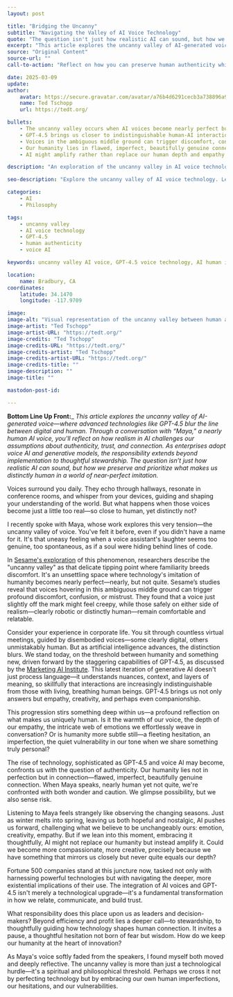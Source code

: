 ```yaml
---
layout: post

title: "Bridging the Uncanny"
subtitle: "Navigating the Valley of AI Voice Technology"
quote: "The question isn't just how realistic AI can sound, but how we preserve and prioritize what makes us distinctly human in a world of near-perfect imitation."
excerpt: "This article explores the uncanny valley of AI-generated voice—where advanced technologies like GPT-4.5 blur the line between digital and human. Through a conversation with 'Maya,' a nearly human AI voice, you'll reflect on how realism in AI challenges our assumptions about authenticity, trust, and connection. As enterprises adopt voice AI and generative models, the responsibility extends beyond implementation to thoughtful stewardship."
source: "Original Content"
source-url: ""
call-to-action: "Reflect on how you can preserve human authenticity while embracing AI advancement"

date: 2025-03-09
update:
author:
    avatar: https://secure.gravatar.com/avatar/a76b4d6291cecb3a738896a971bfb903?s=512&d=mp&r=g
    name: Ted Tschopp
    url: https://tedt.org/

bullets:
    - The uncanny valley occurs when AI voices become nearly perfect but not quite human
    - GPT-4.5 brings us closer to indistinguishable human-AI interactions
    - Voices in the ambiguous middle ground can trigger discomfort, confusion, or mistrust
    - Our humanity lies in flawed, imperfect, beautifully genuine connection
    - AI might amplify rather than replace our human depth and empathy

description: "An exploration of the uncanny valley in AI voice technology, examining how nearly human AI voices challenge our understanding of authenticity and what makes us uniquely human in an age of advanced artificial intelligence."

seo-description: "Explore the uncanny valley of AI voice technology. Learn how nearly human AI voices challenge authenticity and what preserves our unique humanity."

categories: 
    - AI
    - Philosophy

tags: 
    - uncanny valley
    - AI voice technology
    - GPT-4.5
    - human authenticity
    - voice AI

keywords: uncanny valley AI voice, GPT-4.5 voice technology, AI human interaction, voice AI authenticity, artificial intelligence humanity, AI conversation

location:
    name: Bradbury, CA
coordinates:
    latitude: 34.1470
    longitude: -117.9709

image: 
image-alt: "Visual representation of the uncanny valley between human and AI voices"
image-artist: "Ted Tschopp"
image-artist-URL: "https://tedt.org/"
image-credits: "Ted Tschopp"
image-credits-URL: "https://tedt.org/"
image-credits-artist: "Ted Tschopp"
image-credits-artist-URL: "https://tedt.org/"
image-credits-title: ""
image-description: ""
image-title: ""

mastodon-post-id: 

---
```


**Bottom Line Up Front:**_ _This article explores the uncanny valley of AI-generated voice—where advanced technologies like GPT-4.5 blur the line between digital and human. Through a conversation with “Maya,” a nearly human AI voice, you'll reflect on how realism in AI challenges our assumptions about authenticity, trust, and connection. As enterprises adopt voice AI and generative models, the responsibility extends beyond implementation to thoughtful stewardship. The question isn’t just how realistic AI can sound, but how we preserve and prioritize what makes us distinctly human in a world of near-perfect imitation._

Voices surround you daily. They echo through hallways, resonate in conference rooms, and whisper from your devices, guiding and shaping your understanding of the world. But what happens when those voices become just a little too real—so close to human, yet distinctly not?

I recently spoke with Maya, whose work explores this very tension—the uncanny valley of voice. You've felt it before, even if you didn't have a name for it. It's that uneasy feeling when a voice assistant's laughter seems too genuine, too spontaneous, as if a soul were hiding behind lines of code.

In [Sesame's exploration](https://www.sesame.com/research/crossing_the_uncanny_valley_of_voice) of this phenomenon, researchers describe the "uncanny valley" as that delicate tipping point where familiarity breeds discomfort. It's an unsettling space where technology's imitation of humanity becomes nearly perfect—nearly, but not quite. Sesame’s studies reveal that voices hovering in this ambiguous middle ground can trigger profound discomfort, confusion, or mistrust. They found that a voice just slightly off the mark might feel creepy, while those safely on either side of realism—clearly robotic or distinctly human—remain comfortable and relatable.

Consider your experience in corporate life. You sit through countless virtual meetings, guided by disembodied voices—some clearly digital, others unmistakably human. But as artificial intelligence advances, the distinction blurs. We stand today, on the threshold between humanity and something new, driven forward by the staggering capabilities of GPT-4.5, as discussed by the [Marketing AI Institute](https://www.marketingaiinstitute.com/blog/gpt-4.5). This latest iteration of generative AI doesn't just process language—it understands nuances, context, and layers of meaning, so skillfully that interactions are increasingly indistinguishable from those with living, breathing human beings. GPT-4.5 brings us not only answers but empathy, creativity, and perhaps even companionship.

This progression stirs something deep within us—a profound reflection on what makes us uniquely human. Is it the warmth of our voice, the depth of our empathy, the intricate web of emotions we effortlessly weave in conversation? Or is humanity more subtle still—a fleeting hesitation, an imperfection, the quiet vulnerability in our tone when we share something truly personal?

The rise of technology, sophisticated as GPT-4.5 and voice AI may become, confronts us with the question of authenticity. Our humanity lies not in perfection but in connection—flawed, imperfect, beautifully genuine connection. When Maya speaks, nearly human yet not quite, we're confronted with both wonder and caution. We glimpse possibility, but we also sense risk.

Listening to Maya feels strangely like observing the changing seasons. Just as winter melts into spring, leaving us both hopeful and nostalgic, AI pushes us forward, challenging what we believe to be unchangeably ours: emotion, creativity, empathy. But if we lean into this moment, embracing it thoughtfully, AI might not replace our humanity but instead amplify it. Could we become more compassionate, more creative, precisely because we have something that mirrors us closely but never quite equals our depth?

Fortune 500 companies stand at this juncture now, tasked not only with harnessing powerful technologies but with navigating the deeper, more existential implications of their use. The integration of AI voices and GPT-4.5 isn't merely a technological upgrade—it's a fundamental transformation in how we relate, communicate, and build trust.

What responsibility does this place upon us as leaders and decision-makers? Beyond efficiency and profit lies a deeper call—to stewardship, to thoughtfully guiding how technology shapes human connection. It invites a pause, a thoughtful hesitation not born of fear but wisdom. How do we keep our humanity at the heart of innovation?

As Maya's voice softly faded from the speakers, I found myself both moved and deeply reflective. The uncanny valley is more than just a technological hurdle—it's a spiritual and philosophical threshold. Perhaps we cross it not by perfecting technology but by embracing our own human imperfections, our hesitations, and our vulnerabilities.